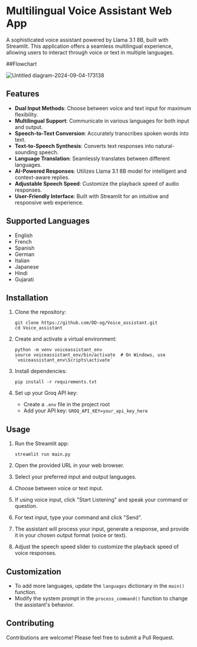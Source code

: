 # Multilingual Voice Assistant Web App

A sophisticated voice assistant powered by Llama 3.1 8B, built with Streamlit. This application offers a seamless multilingual experience, allowing users to interact through voice or text in multiple languages.


##Flowchart

![Untitled diagram-2024-09-04-173138](https://github.com/user-attachments/assets/ba6421b6-7d6a-402c-8261-21f88b9af580)

## Features

- **Dual Input Methods**: Choose between voice and text input for maximum flexibility.
- **Multilingual Support**: Communicate in various languages for both input and output.
- **Speech-to-Text Conversion**: Accurately transcribes spoken words into text.
- **Text-to-Speech Synthesis**: Converts text responses into natural-sounding speech.
- **Language Translation**: Seamlessly translates between different languages.
- **AI-Powered Responses**: Utilizes Llama 3.1 8B model for intelligent and context-aware replies.
- **Adjustable Speech Speed**: Customize the playback speed of audio responses.
- **User-Friendly Interface**: Built with Streamlit for an intuitive and responsive web experience.

## Supported Languages

- English
- French
- Spanish
- German
- Italian
- Japanese
- Hindi
- Gujarati

## Installation

1. Clone the repository:
   ```
   git clone https://github.com/DD-og/Voice_assistant.git
   cd Voice_assistant
   ```

2. Create and activate a virtual environment:
   ```
   python -m venv voiceassistant_env
   source voiceassistant_env/bin/activate  # On Windows, use `voiceassistant_env\Scripts\activate`
   ```

3. Install dependencies:
   ```
   pip install -r requirements.txt
   ```

4. Set up your Groq API key:
   - Create a `.env` file in the project root
   - Add your API key: `GROQ_API_KEY=your_api_key_here`

## Usage

1. Run the Streamlit app:
   ```
   streamlit run main.py
   ```

2. Open the provided URL in your web browser.

3. Select your preferred input and output languages.

4. Choose between voice or text input.

5. If using voice input, click "Start Listening" and speak your command or question.

6. For text input, type your command and click "Send".

7. The assistant will process your input, generate a response, and provide it in your chosen output format (voice or text).

8. Adjust the speech speed slider to customize the playback speed of voice responses.

## Customization

- To add more languages, update the `languages` dictionary in the `main()` function.
- Modify the system prompt in the `process_command()` function to change the assistant's behavior.

## Contributing

Contributions are welcome! Please feel free to submit a Pull Request.

